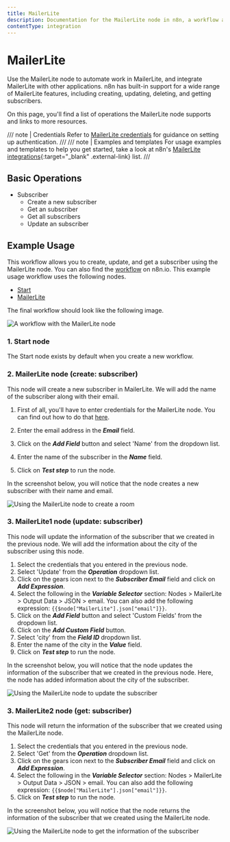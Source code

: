 ```yaml
---
title: MailerLite
description: Documentation for the MailerLite node in n8n, a workflow automation platform. Includes details of operations and configuration, and links to examples and credentials information.
contentType: integration
---
```


# MailerLite

Use the MailerLite node to automate work in MailerLite, and integrate MailerLite with other applications. n8n has built-in support for a wide range of MailerLite features, including creating, updating, deleting, and getting subscribers.

On this page, you'll find a list of operations the MailerLite node supports and links to more resources.

/// note | Credentials
Refer to [MailerLite credentials](/integrations/builtin/credentials/mailerlite/) for guidance on setting up authentication. 
///
/// note | Examples and templates
For usage examples and templates to help you get started, take a look at n8n's [MailerLite integrations](https://n8n.io/integrations/mailerlite/){:target="_blank" .external-link} list.
///

## Basic Operations

* Subscriber
    * Create a new subscriber
    * Get an subscriber
    * Get all subscribers
    * Update an subscriber

## Example Usage

This workflow allows you to create, update, and get a subscriber using the MailerLite node. You can also find the [workflow](https://n8n.io/workflows/751) on n8n.io. This example usage workflow uses the following nodes.
- [Start](/integrations/builtin/core-nodes/n8n-nodes-base.start/)
- [MailerLite]()

The final workflow should look like the following image.

![A workflow with the MailerLite node](/_images/integrations/builtin/app-nodes/mailerlite/workflow.png)

### 1. Start node

The Start node exists by default when you create a new workflow.

### 2. MailerLite node (create: subscriber)

This node will create a new subscriber in MailerLite. We will add the name of the subscriber along with their email.

1. First of all, you'll have to enter credentials for the MailerLite node. You can find out how to do that [here](/integrations/builtin/credentials/mailerlite/).

2. Enter the email address in the ***Email*** field.
3. Click on the ***Add Field*** button and select 'Name' from the dropdown list.
4. Enter the name of the subscriber in the ***Name*** field.
5. Click on ***Test step*** to run the node.

In the screenshot below, you will notice that the node creates a new subscriber with their name and email.

![Using the MailerLite node to create a room](/_images/integrations/builtin/app-nodes/mailerlite/mailerlite_node.png)

### 3. MailerLite1 node (update: subscriber)

This node will update the information of the subscriber that we created in the previous node. We will add the information about the city of the subscriber using this node.


1. Select the credentials that you entered in the previous node.
2. Select 'Update' from the ***Operation*** dropdown list.
3. Click on the gears icon next to the ***Subscriber Email*** field and click on ***Add Expression***.
4. Select the following in the ***Variable Selector*** section: Nodes > MailerLite > Output Data > JSON > email. You can also add the following expression: `{{$node["MailerLite"].json["email"]}}`.
5. Click on the ***Add Field*** button and select 'Custom Fields' from the dropdown list.
6. Click on the ***Add Custom Field*** button.
7. Select 'city' from the ***Field ID*** dropdown list.
8. Enter the name of the city in the ***Value*** field.
9. Click on ***Test step*** to run the node.


In the screenshot below, you will notice that the node updates the information of the subscriber that we created in the previous node. Here, the node has added information about the city of the subscriber.

![Using the MailerLite node to update the subscriber](/_images/integrations/builtin/app-nodes/mailerlite/mailerlite1_node.png)

### 3. MailerLite2 node (get: subscriber)

This node will return the information of the subscriber that we created using the MailerLite node.


1. Select the credentials that you entered in the previous node.
2. Select 'Get' from the ***Operation*** dropdown list.
3. Click on the gears icon next to the ***Subscriber Email*** field and click on ***Add Expression***.
4. Select the following in the ***Variable Selector*** section: Nodes > MailerLite > Output Data > JSON > email. You can also add the following expression: `{{$node["MailerLite"].json["email"]}}`.
5. Click on ***Test step*** to run the node.


In the screenshot below, you will notice that the node returns the information of the subscriber that we created using the MailerLite node.

![Using the MailerLite node to get the information of the subscriber](/_images/integrations/builtin/app-nodes/mailerlite/mailerlite2_node.png)

